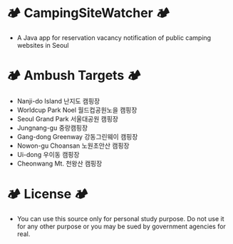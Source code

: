 # 🏕️ CampingSiteWatcher 🏕️
- A Java app for reservation vacancy notification of public camping websites in Seoul

# 🏕️ Ambush Targets 🏕️
- Nanji-do Island 난지도 캠핑장
- Worldcup Park Noel 월드컵공원노을 캠핑장
- Seoul Grand Park 서울대공원 캠핑장
- Jungnang-gu 중랑캠핑장
- Gang-dong Greenway 강동그린웨이 캠핑장
- Nowon-gu Choansan 노원초안산 캠핑장
- Ui-dong 우이동 캠핑장
- Cheonwang Mt. 천왕산 캠핑장

# 🏕️ License 🏕️
- You can use this source only for personal study purpose. Do not use it for any other purpose or you may be sued by government agencies for real.
